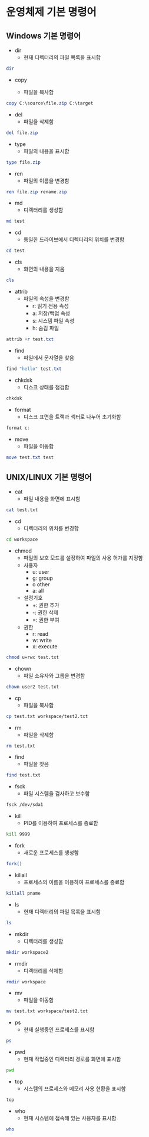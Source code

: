 # 운영체제 기본 명령어

## Windows 기본 명령어

- dir
  - 현재 디렉터리의 파일 목록을 표시함

```powershell
dir
```

- copy

  - 파일을 복사함

```powershell
copy C:\source\file.zip C:\target
```

- del
  - 파일을 삭제함

```powershell
del file.zip
```

- type
  - 파일의 내용을 표시함

```powershell
type file.zip
```

- ren
  - 파일의 이름을 변경함

```powershell
ren file.zip rename.zip
```

- md
  - 디렉터리를 생성함

```powershell
md test
```

- cd
  - 동일한 드라이브에서 디렉터리의 위치를 변경함

```powershell
cd test
```

- cls
  - 화면의 내용을 지움

```powershell
cls
```

- attrib
  - 파일의 속성을 변경함
    - r: 읽기 전용 속성
    - a: 저장/백업 속성
    - s: 시스템 파일 속성
    - h: 숨김 파일

```powershell
attrib +r test.txt
```

- find
  - 파일에서 문자열을 찾음

```powershell
find "hello" test.txt
```

- chkdsk
  - 디스크 상태를 점검함

```powershell
chkdsk
```

- format
  - 디스크 표면을 트랙과 섹터로 나누어 초기화함

```powershell
format c:
```

- move
  - 파일을 이동함

```powershell
move test.txt test
```

## UNIX/LINUX 기본 명령어

- cat
  - 파일 내용을 화면에 표시함

```bash
cat test.txt
```

- cd
  - 디렉터리의 위치를 변경함

```bash
cd workspace
```

- chmod
  - 파일의 보호 모드를 설정하여 파일의 사용 허가를 지정함
  - 사용자
    - u: user
    - g: group
    - o other
    - a: all
  - 설정기호
    - +: 권한 추가
    - -: 권한 삭제
    - =: 권한 부여
  - 권한
    - r: read
    - w: write
    - x: execute

```bash
chmod u=rwx test.txt
```

- chown
  - 파일 소유자와 그룹을 변경함

```bash
chown user2 test.txt
```

- cp
  - 파일을 복사함

```bash
cp test.txt workspace/test2.txt
```

- rm
  - 파일을 삭제함

```bash
rm test.txt
```

- find
  - 파일을 찾음

```bash
find test.txt
```

- fsck
  - 파일 시스템을 검사하고 보수함

```bash
fsck /dev/sda1
```

- kill
  - PID를 이용하여 프로세스를 종료함

```bash
kill 9999
```

- fork
  - 새로운 프로세스를 생성함

```bash
fork()
```

- killall
  - 프로세스의 이름을 이용하여 프로세스를 종료함

```bash
killall pname
```

- ls
  - 현재 디렉터리의 파일 목록을 표시함

```bash
ls
```

- mkdir
  - 디렉터리를 생성함

```bash
mkdir workspace2
```

- rmdir
  - 디렉터리를 삭제함

```bash
rmdir workspace
```

- mv
  - 파일을 이동함

```bash
mv test.txt workspace/test2.txt
```

- ps
  - 현재 실행중인 프로세스를 표시함

```bash
ps
```

- pwd
  - 현재 작업중인 디렉터리 경로를 화면에 표시함

```bash
pwd
```

- top
  - 시스템의 프로세스와 메모리 사용 현황을 표시함

```bash
top
```

- who
  - 현재 시스템에 접속해 있는 사용자를 표시함

```bash
who
```

